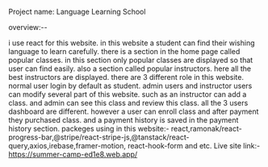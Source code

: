 Project name: Language Learning School

overview:--

i use react for this website.
in this website a student can find their wishing language to learn carefully.
there is a section in the home page called popular classes. in this section only popular classes are displayed so that user can find easily.
also a section called popular instructors. here all the best instructors are displayed.
there are 3 different role in this website. normal user login by default as student.
admin users and instructor users can modify several part of this website. such as an instructor can add a class. and admin can see this class and review this class.
all the 3 users dashboard are different.
however a user can enroll class and after payment they purchased class. and a payment history is saved in the payment history section.
packeges using in this website:- react,ramonak/react-progress-bar,@stripe/react-stripe-js,@tanstack/react-query,axios,irebase,framer-motion, react-hook-form and etc. Live site link:- https://summer-camp-ed1e8.web.app/
